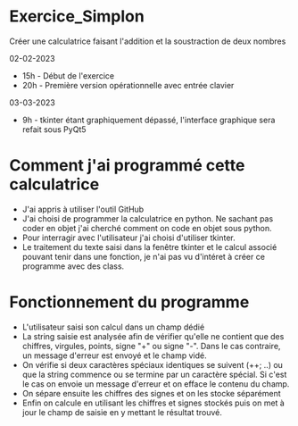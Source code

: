 # Exercice_Simplon
Créer une calculatrice faisant l'addition et la soustraction de deux nombres

02-02-2023  
- 15h - Début de l'exercice
- 20h - Première version opérationnelle avec entrée clavier

03-03-2023
- 9h - tkinter étant graphiquement dépassé, l'interface graphique sera refait sous PyQt5

# Comment j'ai programmé cette calculatrice
- J'ai appris à utiliser l'outil GitHub
- J'ai choisi de programmer la calculatrice en python. Ne sachant pas coder en objet j'ai cherché comment on code en objet sous python.
- Pour interragir avec l'utilisateur j'ai choisi d'utiliser tkinter.
- Le traitement du texte saisi dans la fenêtre tkinter et le calcul associé pouvant tenir dans une fonction, je n'ai pas vu d'intéret à créer ce programme avec des class.

# Fonctionnement du programme
- L'utilisateur saisi son calcul dans un champ dédié
- La string saisie est analysée afin de vérifier qu'elle ne contient que des chiffres, virgules, points, signe "+" ou signe "-". Dans le cas contraire, un message d'erreur est envoyé et le champ vidé.
- On vérifie si deux caractères spéciaux identiques se suivent (++; ..) ou que la string commence ou se termine par un caractère spécial. Si c'est le cas on envoie un message d'erreur et on efface le contenu du champ.
- On sépare ensuite les chiffres des signes et on les stocke séparément
- Enfin on calcule en utilisant les chiffres et signes stockés puis on met à jour le champ de saisie en y mettant le résultat trouvé.
